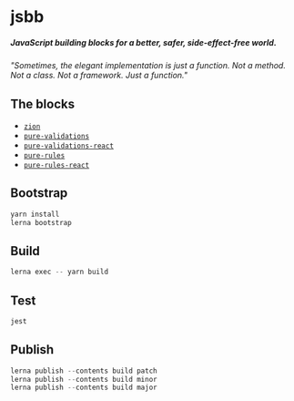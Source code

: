 # jsbb
##### JavaScript building blocks for a better, safer, side-effect-free world.

*"Sometimes, the elegant implementation is just a function. Not a method. Not a class. Not a framework. Just a function."*

## The blocks
  - [`zion`](./packages/zion#readme)
  - [`pure-validations`](./packages/pure-validations#readme)
  - [`pure-validations-react`](./packages/pure-validations-react#readme)
  - [`pure-rules`](./packages/pure-rules#readme)
  - [`pure-rules-react`](./packages/pure-rules-react#readme)

## Bootstrap
```javascript
yarn install
lerna bootstrap
```

## Build
```javascript
lerna exec -- yarn build
```

## Test
```javascript
jest
```

## Publish
```javascript
lerna publish --contents build patch
lerna publish --contents build minor
lerna publish --contents build major
``` 